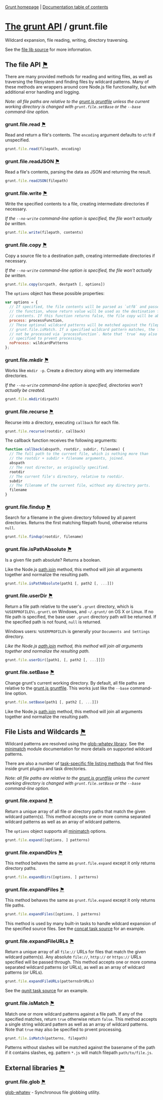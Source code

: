 [Grunt homepage](https://github.com/cowboy/grunt) | [Documentation table of contents](toc.md)

# [The grunt API](api.md) / grunt.file

Wildcard expansion, file reading, writing, directory traversing.

See the [file lib source](../lib/grunt/file.js) for more information.

## The file API <a name="the-file-api" href="#the-file-api" title="Link to this section">⚑</a>
There are many provided methods for reading and writing files, as well as traversing the filesystem and finding files by wildcard patterns. Many of these methods are wrappers around core Node.js file functionality, but with additional error handling and logging.

_Note: all file paths are relative to the [grunt.js gruntfile](getting_started.md) unless the current working directory is changed with `grunt.file.setBase` or the `--base` command-line option._

### grunt.file.read <a name="grunt-file-read" href="#grunt-file-read" title="Link to this section">⚑</a>
Read and return a file's contents. The `encoding` argument defaults to `utf8` if unspecified.

```javascript
grunt.file.read(filepath, encoding)
```

### grunt.file.readJSON <a name="grunt-file-readjson" href="#grunt-file-readjson" title="Link to this section">⚑</a>
Read a file's contents, parsing the data as JSON and returning the result.

```javascript
grunt.file.readJSON(filepath)
```

### grunt.file.write <a name="grunt-file-write" href="#grunt-file-write" title="Link to this section">⚑</a>
Write the specified contents to a file, creating intermediate directories if necessary.

_If the `--no-write` command-line option is specified, the file won't actually be written._

```javascript
grunt.file.write(filepath, contents)
```

### grunt.file.copy <a name="grunt-file-copy" href="#grunt-file-copy" title="Link to this section">⚑</a>
Copy a source file to a destination path, creating intermediate directories if necessary.

_If the `--no-write` command-line option is specified, the file won't actually be written._

```javascript
grunt.file.copy(srcpath, destpath [, options])
```

The `options` object has these possible properties:

```javascript
var options = {
  // If specified, the file contents will be parsed as `utf8` and passed into
  // the function, whose return value will be used as the destination file's
  // contents. If this function returns false, the file copy will be aborted.
  process: processFunction,
  // These optional wildcard patterns will be matched against the filepath using
  // grunt.file.isMatch. If a specified wildcard pattern matches, the file will
  // not be processed via `processFunction`. Note that `true` may also be
  // specified to prvent processing.
  noProcess: wildcardPatterns
};
```

### grunt.file.mkdir <a name="grunt-file-mkdir" href="#grunt-file-mkdir" title="Link to this section">⚑</a>
Works like `mkdir -p`. Create a directory along with any intermediate directories.

_If the `--no-write` command-line option is specified, directories won't actually be created._

```javascript
grunt.file.mkdir(dirpath)
```

### grunt.file.recurse <a name="grunt-file-recurse" href="#grunt-file-recurse" title="Link to this section">⚑</a>
Recurse into a directory, executing `callback` for each file.

```javascript
grunt.file.recurse(rootdir, callback)
```

The callback function receives the following arguments:

```javascript
function callback(abspath, rootdir, subdir, filename) {
  // The full path to the current file, which is nothing more than
  // the rootdir + subdir + filename arguments, joined.
  abspath
  // The root director, as originally specified.
  rootdir
  // The current file's directory, relative to rootdir.
  subdir
  // The filename of the current file, without any directory parts.
  filename
}
```

### grunt.file.findup <a name="grunt-file-findup" href="#grunt-file-findup" title="Link to this section">⚑</a>
Search for a filename in the given directory followed by all parent directories. Returns the first matching filepath found, otherwise returns `null`.

```javascript
grunt.file.findup(rootdir, filename)
```

### grunt.file.isPathAbsolute <a name="grunt-file-ispathabsolute" href="#grunt-file-ispathabsolute" title="Link to this section">⚑</a>
Is a given file path absolute? Returns a boolean.

Like the Node.js [path.join](http://nodejs.org/docs/latest/api/path.html#path_path_join_path1_path2) method, this method will join all arguments together and normalize the resulting path.

```javascript
grunt.file.isPathAbsolute(path1 [, path2 [, ...]])
```

### grunt.file.userDir <a name="grunt-file-userdir" href="#grunt-file-userdir" title="Link to this section">⚑</a>
Return a file path relative to the user's `.grunt` directory, which is `%USERPROFILE%\.grunt\` on Windows, and `~/.grunt/` on OS X or Linux. If no file path is specified, the base user `.grunt` directory path will be returned. If the specified path is not found, `null` is returned.

Windows users: `%USERPROFILE%` is generally your `Documents and Settings` directory.

_Like the Node.js [path.join](http://nodejs.org/docs/latest/api/path.html#path_path_join_path1_path2) method, this method will join all arguments together and normalize the resulting path._

```javascript
grunt.file.userDir([path1, [, path2 [, ...]]])
```

### grunt.file.setBase <a name="grunt-file-setbase" href="#grunt-file-setbase" title="Link to this section">⚑</a>
Change grunt's current working directory. By default, all file paths are relative to the [grunt.js gruntfile](getting_started.md). This works just like the `--base` command-line option.

```javascript
grunt.file.setBase(path1 [, path2 [, ...]])
```

Like the Node.js [path.join](http://nodejs.org/docs/latest/api/path.html#path_path_join_path1_path2) method, this method will join all arguments together and normalize the resulting path.


## File Lists and Wildcards <a name="file-lists-and-wildcards" href="#file-lists-and-wildcards" title="Link to this section">⚑</a>
Wildcard patterns are resolved using the [glob-whatev library](https://github.com/cowboy/node-glob-whatev). See the [minimatch](https://github.com/isaacs/minimatch) module documentation for more details on supported wildcard patterns.

There are also a number of [task-specific file listing methods](api_task.md) that find files inside grunt plugins and task directories.

_Note: all file paths are relative to the [grunt.js gruntfile](getting_started.md) unless the current working directory is changed with `grunt.file.setBase` or the `--base` command-line option._

### grunt.file.expand <a name="grunt-file-expand" href="#grunt-file-expand" title="Link to this section">⚑</a>
Return a unique array of all file or directory paths that match the given wildcard pattern(s). This method accepts one or more comma separated wildcard patterns as well as an array of wildcard patterns.

The `options` object supports all [minimatch](https://github.com/isaacs/minimatch) options.

```javascript
grunt.file.expand([options, ] patterns)
```

### grunt.file.expandDirs <a name="grunt-file-expanddirs" href="#grunt-file-expanddirs" title="Link to this section">⚑</a>
This method behaves the same as `grunt.file.expand` except it only returns directory paths.

```javascript
grunt.file.expandDirs([options, ] patterns)
```

### grunt.file.expandFiles <a name="grunt-file-expandfiles" href="#grunt-file-expandfiles" title="Link to this section">⚑</a>
This method behaves the same as `grunt.file.expand` except it only returns file paths.

```javascript
grunt.file.expandFiles([options, ] patterns)
```

This method is used by many built-in tasks to handle wildcard expansion of the specified source files. See the [concat task source](../tasks/concat.js) for an example.

### grunt.file.expandFileURLs <a name="grunt-file-expandfileurls" href="#grunt-file-expandfileurls" title="Link to this section">⚑</a>
Return a unique array of all `file://` URLs for files that match the given wildcard pattern(s). Any absolute `file://`, `http://` or `https://` URLs specified will be passed through. This method accepts one or more comma separated wildcard patterns (or URLs), as well as an array of wildcard patterns (or URLs).

```javascript
grunt.file.expandFileURLs(patternsOrURLs)
```

See the [qunit task source](../tasks/qunit.js) for an example.

### grunt.file.isMatch <a name="grunt-file-ismatch" href="#grunt-file-ismatch" title="Link to this section">⚑</a>
Match one or more wildcard patterns against a file path. If any of the specified matches, return `true` otherwise return `false`. This method accepts a single string wildcard pattern as well as an array of wildcard patterns. Note that `true` may also be specified to prvent processing.

```javascript
grunt.file.isMatch(patterns, filepath)
```

Patterns without slashes will be matched against the basename of the path if it contains slashes, eg. pattern `*.js` will match filepath `path/to/file.js`.

## External libraries <a name="external-libraries" href="#external-libraries" title="Link to this section">⚑</a>

### grunt.file.glob <a name="grunt-file-glob" href="#grunt-file-glob" title="Link to this section">⚑</a>
[glob-whatev](https://github.com/cowboy/node-glob-whatev) - Synchronous file globbing utility.
